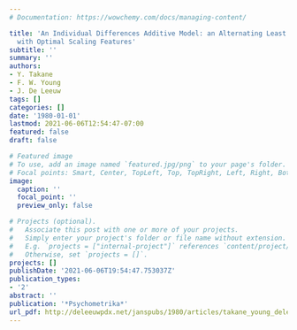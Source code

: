 ```yaml
---
# Documentation: https://wowchemy.com/docs/managing-content/

title: 'An Individual Differences Additive Model: an Alternating Least Squares Method
  with Optimal Scaling Features'
subtitle: ''
summary: ''
authors:
- Y. Takane
- F. W. Young
- J. De Leeuw
tags: []
categories: []
date: '1980-01-01'
lastmod: 2021-06-06T12:54:47-07:00
featured: false
draft: false

# Featured image
# To use, add an image named `featured.jpg/png` to your page's folder.
# Focal points: Smart, Center, TopLeft, Top, TopRight, Left, Right, BottomLeft, Bottom, BottomRight.
image:
  caption: ''
  focal_point: ''
  preview_only: false

# Projects (optional).
#   Associate this post with one or more of your projects.
#   Simply enter your project's folder or file name without extension.
#   E.g. `projects = ["internal-project"]` references `content/project/deep-learning/index.md`.
#   Otherwise, set `projects = []`.
projects: []
publishDate: '2021-06-06T19:54:47.753037Z'
publication_types:
- '2'
abstract: ''
publication: '*Psychometrika*'
url_pdf: http://deleeuwpdx.net/janspubs/1980/articles/takane_young_deleeuw_A_80.pdf
---
```

